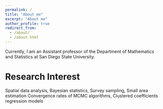 ```yaml
---
permalink: /
title: "About me"
excerpt: "About me"
author_profile: true
redirect_from: 
  - /about/
  - /about.html
---
```





Currently, I am an Assistant professor of the Department of Mathematics and Statistics at San Diego State University. 


Research Interest
======

Spatial data analysis, Bayesian statistics, Survey sampling, Small area estimation
Convergence rates of MCMC algorithms, Clustered coefficients regression models

